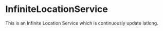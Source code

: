 # InfiniteLocationService
This is an Infinite Location Service which is continuously update latlong. 
